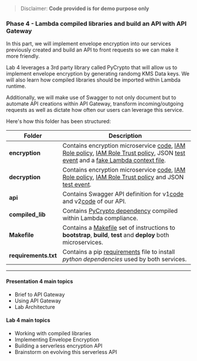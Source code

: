 > Disclaimer: **Code provided is for demo purpose only**

### Phase 4 - Lambda compiled libraries and build an API with API Gateway

In this part, we will implement envelope encryption into our services previously created and build an API to front requests so we can make it more friendly.

Lab 4 leverages a 3rd party library called PyCrypto that will allow us to implement envelope encryption by generating randomg KMS Data keys. We will also learn how compiled libraries should be imported within Lambda runtime. 

Additionally, we will make use of Swagger to not only document but to automate API creations within API Gateway, transform incoming/outgoing requests as well as dictate how often our users can leverage this service.

Here's how this folder has been structured:

| Folder | Description |
| --- | --- | 
| **encryption** | Contains encryption microservice [code](encryption/encryption_service.py), [IAM Role policy](encryption/role_policy.json), [IAM Role Trust policy](encryption/role_trust_policy.json), JSON [test event](encryption/test-encryption.json) and a [fake Lambda context file](encryption/context.json). |
| **decryption** | Contains encryption microservice [code](decryption/decryption_service.py), [IAM Role policy](decryption/role_policy.json), [IAM Role Trust policy](decryption/role_trust_policy.json) and JSON [test event](decryption/test-decryption.json). |
| **api** | Contains Swagger API definition for v1[code](api/swagger_importV1.yaml) and v2[code](api/swagger_importV2.yaml) of our API. |
| **compiled_lib** | Contains [PyCrypto dependency](https://github.com/Doerge/awslambda-pycrypto) compiled within Lambda compliance. |
| **Makefile** | Contains a [Makefile](Makefile) set of instructions to **bootstrap**, **build**, **test** and **deploy** both microservices. |
| **requirements.txt** | Contains a pip [requirements](requirements.txt) file to install *python dependencies* used by both services. |

---


#### Presentation 4 main topics 

* Brief to API Gateway
* Using API Gateway
* Lab Architecture

#### Lab 4 main topics 

* Working with compiled libraries
* Implementing Envelope Encryption
* Building a serverless encryption API
* Brainstorm on evolving this serverless API

